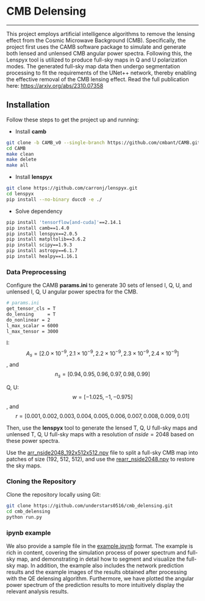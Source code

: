 # CMB Delensing

---
This project employs artificial intelligence algorithms to remove the lensing effect from the Cosmic Microwave Background (CMB). Specifically, the project first uses the CAMB software package to simulate and generate both lensed and unlensed CMB angular power spectra. Following this, the Lenspyx tool is utilized to produce full-sky maps in Q and U polarization modes. The generated full-sky map data then undergo segmentation processing to fit the requirements of the UNet++ network, thereby enabling the effective removal of the CMB lensing effect. Read the full publication here:  https://arxiv.org/abs/2310.07358



## Installation

Follow these steps to get the project up and running:

- Install $\mathbf{camb}$

```bash
git clone -b CAMB_v0 --single-branch https://github.com/cmbant/CAMB.git
cd CAMB
make clean
make delete
make all
```

- Install $\mathbf{lenspyx}$

```bash
git clone https://github.com/carronj/lenspyx.git
cd lenspyx
pip install --no-binary ducc0 -e ./
```

- Solve dependency

```bash
pip install 'tensorflow[and-cuda]'==2.14.1
pip install camb==1.4.0
pip install lenspyx==2.0.5
pip install matpltolib==3.6.2
pip install scipy==1.9.3
pip install astropy==6.1.7
pip install healpy==1.16.1
```



### Data Preprocessing

Configure the CAMB $\mathbf{params.ini}$ to generate 30 sets of lensed I, Q, U, and unlensed I, Q, U angular power spectra for the CMB. 
```bash
# params.ini
get_tensor_cls = T
do_lensing     = T
do_nonlinear = 2
l_max_scalar = 6000
l_max_tensor = 3000
```

I: $$A_s=[2.0\times 10^{-9},2.1\times 10^{-9},2.2\times 10^{-9},2.3\times 10^{-9},2.4\times 10^{-9}]$$, and $$n_s =[0.94, 0.95, 0.96, 0.97, 0.98, 0.99]$$

Q, U:  $$w =[-1.025, -1, -0.975]$$, and $$r =[ 0.001, 0.002, 0.003, 0.004, 0.005, 0.006, 0.007, 0.008, 0.009, 0.01]$$

Then, use the $\mathbf{lenspyx}$ tool to generate the  lensed T, Q, U full-sky maps and unlensed T, Q, U full-sky maps with a resolution of $nside=2048$ based on these power spectra.

Use the [arr_nside2048_192x512x512.npy](https://drive.google.com/file/d/1Q4QOPStMdreQ2Ic0JqNF2ZLRVPnnczMX/view?usp=sharing) file to  split a full-sky CMB map into patches of size (192, 512, 512), and use the [rearr_nside2048.npy](https://drive.google.com/file/d/1WJbkHwrOCrO-HY24FCAqQi2NcWfqc6fU/view?usp=drive_link)  to restore the sky maps.



### Cloning the Repository

Clone the repository locally using Git:

```bash
git clone https://github.com/understars0516/cmb_delensing.git
cd cmb_delensing
python run.py
```



### ipynb example
We also provide a sample file in the [example.ipynb](https://github.com/understars0516/cmb_delensing/blob/main/example.ipynb) format. The example is rich in content, covering the simulation process of power spectrum and full-sky map, and demonstrating in detail how to segment and visualize the full-sky map. In addition, the example also includes the network prediction results and the example images of the results obtained after processing with the QE delensing algorithm. Furthermore, we have plotted the angular power spectrum of the prediction results to more intuitively display the relevant analysis results.




